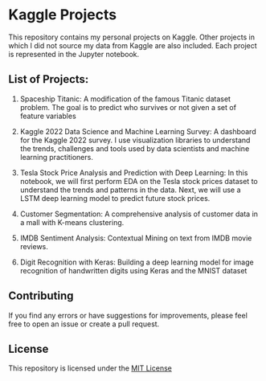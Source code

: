 # Kaggle Projects
This repository contains my personal projects on Kaggle. 
Other projects in which I did not source my data from Kaggle are 
also included.
Each project is represented in the Jupyter notebook.

## List of Projects:
1. Spaceship Titanic:
A modification of the famous Titanic dataset problem. The goal is 
to predict who survives or not given a set of feature variables

2. Kaggle 2022 Data Science and Machine Learning Survey:
A dashboard for the Kaggle 2022 survey. I use visualization libraries
to understand the trends, challenges and tools used by data scientists
and machine learning practitioners.

3. Tesla Stock Price Analysis and Prediction with Deep Learning:
In this notebook, we will first perform EDA on the Tesla stock prices dataset to understand the trends and patterns in the data. Next, we will use a LSTM deep learning model to predict future stock prices.

4. Customer Segmentation:
A comprehensive analysis of customer data in a mall with K-means clustering.

5. IMDB Sentiment Analysis:
Contextual Mining on text from IMDB movie reviews.

6. Digit Recognition with Keras:
Building a deep learning model for image recognition of handwritten digits using Keras and the MNIST dataset


## Contributing
If you find any errors or have suggestions for improvements, please feel
free to open an issue or create a pull request.

## License
This repository is licensed under the [MIT License](https://opensource.org/licenses/MIT)
